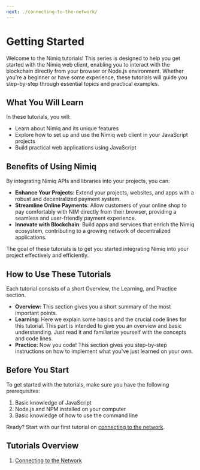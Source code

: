 ```yaml
---
next: ./connecting-to-the-network/
---
```


# Getting Started

Welcome to the Nimiq tutorials! This series is designed to help you get started with the Nimiq web client, enabling you to interact with the blockchain directly from your browser or Node.js environment. Whether you're a beginner or have some experience, these tutorials will guide you step-by-step through essential topics and practical examples.

## What You Will Learn

In these tutorials, you will:

- Learn about Nimiq and its unique features
- Explore how to set up and use the Nimiq web client in your JavaScript projects
- Build practical web applications using JavaScript

## Benefits of Using Nimiq

By integrating Nimiq APIs and libraries into your projects, you can:

- **Enhance Your Projects**: Extend your projects, websites, and apps with a robust and decentralized payment system.
- **Streamline Online Payments**: Allow customers of your online shop to pay comfortably with NIM directly from their browser, providing a seamless and user-friendly payment experience.
- **Innovate with Blockchain**: Build apps and services that enrich the Nimiq ecosystem, contributing to a growing network of decentralized applications.

The goal of these tutorials is to get you started integrating Nimiq into your project effectively and efficiently.

## How to Use These Tutorials

Each tutorial consists of a short Overview, the Learning, and Practice section.

- **Overview:** This section gives you a short summary of the most important points.
- **Learning:** Here we explain some basics and the crucial code lines for this tutorial. This part is intended to give you an overview and basic understanding. Just read it and familiarize yourself with the concepts and code lines.
- **Practice:** Now you code! This section gives you step-by-step instructions on how to implement what you've just learned on your own.

## Before You Start

To get started with the tutorials, make sure you have the following prerequisites:

1. Basic knowledge of JavaScript
2. Node.js and NPM installed on your computer
3. Basic knowledge of how to use the command line

Ready? Start with our first tutorial on [connecting to the network](./connecting-to-the-network).

## Tutorials Overview

1. [Connecting to the Network](./connecting-to-the-network)
